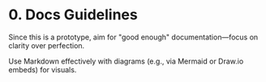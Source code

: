 # 0. Docs Guidelines

Since this is a prototype, aim for "good enough" documentation—focus on clarity over perfection. 

Use Markdown effectively with diagrams (e.g., via Mermaid or Draw.io embeds) for visuals.